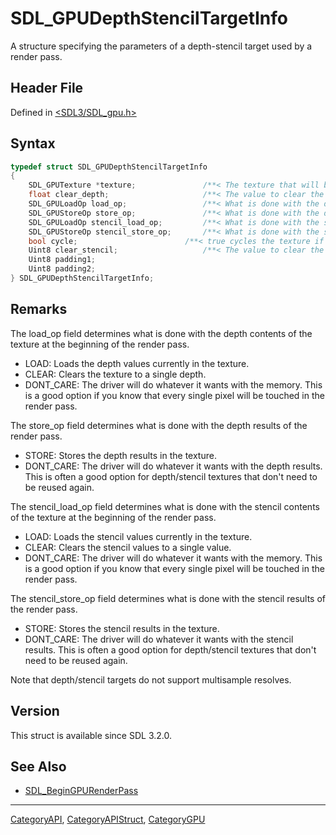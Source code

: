 # SDL_GPUDepthStencilTargetInfo

A structure specifying the parameters of a depth-stencil target used by a render pass.

## Header File

Defined in [<SDL3/SDL_gpu.h>](https://github.com/libsdl-org/SDL/blob/main/include/SDL3/SDL_gpu.h)

## Syntax

```c
typedef struct SDL_GPUDepthStencilTargetInfo
{
    SDL_GPUTexture *texture;               /**< The texture that will be used as the depth stencil target by the render pass. */
    float clear_depth;                     /**< The value to clear the depth component to at the beginning of the render pass. Ignored if SDL_GPU_LOADOP_CLEAR is not used. */
    SDL_GPULoadOp load_op;                 /**< What is done with the depth contents at the beginning of the render pass. */
    SDL_GPUStoreOp store_op;               /**< What is done with the depth results of the render pass. */
    SDL_GPULoadOp stencil_load_op;         /**< What is done with the stencil contents at the beginning of the render pass. */
    SDL_GPUStoreOp stencil_store_op;       /**< What is done with the stencil results of the render pass. */
    bool cycle;                        /**< true cycles the texture if the texture is bound and any load ops are not LOAD */
    Uint8 clear_stencil;                   /**< The value to clear the stencil component to at the beginning of the render pass. Ignored if SDL_GPU_LOADOP_CLEAR is not used. */
    Uint8 padding1;
    Uint8 padding2;
} SDL_GPUDepthStencilTargetInfo;
```

## Remarks

The load_op field determines what is done with the depth contents of the
texture at the beginning of the render pass.

- LOAD: Loads the depth values currently in the texture.
- CLEAR: Clears the texture to a single depth.
- DONT_CARE: The driver will do whatever it wants with the memory. This is
  a good option if you know that every single pixel will be touched in the
  render pass.

The store_op field determines what is done with the depth results of the
render pass.

- STORE: Stores the depth results in the texture.
- DONT_CARE: The driver will do whatever it wants with the depth results.
  This is often a good option for depth/stencil textures that don't need to
  be reused again.

The stencil_load_op field determines what is done with the stencil contents
of the texture at the beginning of the render pass.

- LOAD: Loads the stencil values currently in the texture.
- CLEAR: Clears the stencil values to a single value.
- DONT_CARE: The driver will do whatever it wants with the memory. This is
  a good option if you know that every single pixel will be touched in the
  render pass.

The stencil_store_op field determines what is done with the stencil results
of the render pass.

- STORE: Stores the stencil results in the texture.
- DONT_CARE: The driver will do whatever it wants with the stencil results.
  This is often a good option for depth/stencil textures that don't need to
  be reused again.

Note that depth/stencil targets do not support multisample resolves.

## Version

This struct is available since SDL 3.2.0.

## See Also

- [SDL_BeginGPURenderPass](SDL_BeginGPURenderPass)






----
[CategoryAPI](CategoryAPI), [CategoryAPIStruct](CategoryAPIStruct), [CategoryGPU](CategoryGPU)

